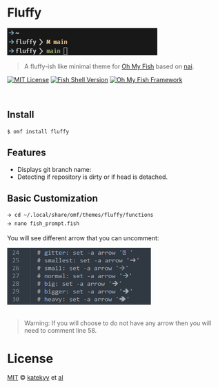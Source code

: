 # Fluffy
<div>
  <img src="./fluff.png"/>
</div>

> A fluffy-ish like minimal theme for [Oh My Fish][omf-link] based on [nai](https://github.com/oh-my-fish/theme-nai).

[![MIT License](https://img.shields.io/badge/license-MIT-007EC7.svg?style=flat-square)](/LICENSE)
[![Fish Shell Version](https://img.shields.io/badge/fish-v3.0.0-007EC7.svg?style=flat-square)](https://fishshell.com)
[![Oh My Fish Framework](https://img.shields.io/badge/Oh%20My%20Fish-Framework-007EC7.svg?style=flat-square)](https://www.github.com/oh-my-fish/oh-my-fish)

<br/>

## Install

```fish
$ omf install fluffy
```

## Features

- Displays git branch name: 
- Detecting if repository is dirty or if head is detached.

##  Basic Customization
```
🡪 cd ~/.local/share/omf/themes/fluffy/functions
🡪 nano fish_prompt.fish
```
You will see different arrow that you can uncomment:
<div>
  <img src=".pastes/2022-06-27-16-30-12.png"/>
</div>

<br/>

> Warning: If you will choose to do not have any arrow
> then you will need to comment line 58.

# License

[MIT][mit] © [katekyy][author] et [al][contributors]


[mit]:            https://opensource.org/licenses/MIT
[author]:         https://github.com/{{USER}}
[contributors]:   https://github.com/{{USER}}/theme-fluffy/graphs/contributors
[omf-link]:       https://www.github.com/oh-my-fish/oh-my-fish

[license-badge]:  https://img.shields.io/badge/license-MIT-007EC7.svg?style=flat-square
